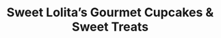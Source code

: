 ---
title: "Sweet Lolita’s Gourmet Cupcakes & Sweet Treats"
url: /bemus-point/sweet-lolitas-gourmet-cupcakes-and-sweet-treats/
shop: bakery
---